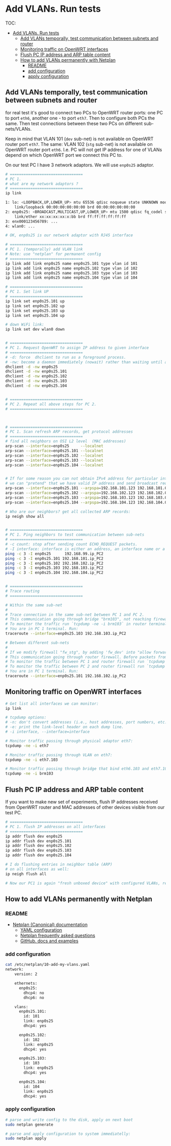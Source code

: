 # Add VLANs. Run tests

TOC:

- [Add VLANs. Run tests](#add-vlans-run-tests)
  - [Add VLANs temporally, test communication between subnets and router](#add-vlans-temporally-test-communication-between-subnets-and-router)
  - [Monitoring traffic on OpenWRT interfaces](#monitoring-traffic-on-openwrt-interfaces)
  - [Flush PC IP address and ARP table content](#flush-pc-ip-address-and-arp-table-content)
  - [How to add VLANs permanently with Netplan](#how-to-add-vlans-permanently-with-netplan)
    - [README](#readme)
    - [add configuration](#add-configuration)
    - [apply configuration](#apply-configuration)

## Add VLANs temporally, test communication between subnets and router

for real test it's good to connect two PCs to OpenWRT router ports: one PC to port `eth6`, another one - to port `eth7`. Then to configure both PCs the same. Then test connections between these two PCs on different sub-nets/VLANs.

Keep in mind that VLAN 101 (`dev` sub-net) is not available on OpenWRT router port `eth7`. The same: VLAN 102 (`stg` sub-net) is not available on OpenWRT router port `eth6`. I.e. PC will not get IP address for one of VLANs depend on which OpenWRT port we connect this PC to.

On our test PC I have 3 network adaptors. We will use `enp0s25` adaptor.

```bash
# ================================
# PC 1.  
# what are my network adaptors ?
# ================================
ip link

1: lo: <LOOPBACK,UP,LOWER_UP> mtu 65536 qdisc noqueue state UNKNOWN mode DEFAULT group default qlen 1000
    link/loopback 00:00:00:00:00:00 brd 00:00:00:00:00:00
2: enp0s25: <BROADCAST,MULTICAST,UP,LOWER_UP> mtu 1500 qdisc fq_codel state UP mode DEFAULT group default qlen 1000
    link/ether xx:xx:xx:xx:x:bb brd ff:ff:ff:ff:ff:ff
3: enx000123456789: ...
4: wlan0: ...

# OK, enp0s25 is our network adaptor with RJ45 interface

# ================================
# PC 1. (temporally) add VLAN link 
# Note: use "netplan" for permanent config
# ================================
ip link add link enp0s25 name enp0s25.101 type vlan id 101
ip link add link enp0s25 name enp0s25.102 type vlan id 102
ip link add link enp0s25 name enp0s25.103 type vlan id 103
ip link add link enp0s25 name enp0s25.104 type vlan id 104

# ================================
# PC 1. Set link UP
# ================================
ip link set enp0s25.101 up
ip link set enp0s25.102 up
ip link set enp0s25.103 up
ip link set enp0s25.104 up

# down WiFi link:
ip link set dev wlan0 down


# ================================
# PC 1. Request OpenWRT to assign IP address to given interface
# ================================
# -d: force  dhclient to run as a foreground process.
# -nw: become a daemon immediately (nowait) rather than waiting until an IP address has been acquired.
dhclient -d -nw enp0s25
dhclient -d -nw enp0s25.101
dhclient -d -nw enp0s25.102
dhclient -d -nw enp0s25.103
dhclient -d -nw enp0s25.104


# ================================
# PC 2. Repeat all above steps for PC 2.
# ================================



# ================================
# PC 1. Scan refresh ARP records, get protocol addresses
# ================================
# find all neighbors on OSI L2 level  (MAC addresses)
arp-scan --interface=enp0s25     --localnet
arp-scan --interface=enp0s25.101 --localnet
arp-scan --interface=enp0s25.102 --localnet
arp-scan --interface=enp0s25.103 --localnet
arp-scan --interface=enp0s25.104 --localnet


# If for some reason you can not obtain IPv4 address for particular interface
# we can "pretend" that we have valid IP address and send broadcast requests:
arp-scan --interface=enp0s25.101 --arpspa=192.168.101.123 192.168.101.0/24
arp-scan --interface=enp0s25.102 --arpspa=192.168.102.123 192.168.102.0/24
arp-scan --interface=enp0s25.103 --arpspa=192.168.103.123 192.168.103.0/24
arp-scan --interface=enp0s25.104 --arpspa=192.168.104.123 192.168.104.0/24

# Who are our neighbors? get all collected ARP records:
ip neigh show all


# ================================
# PC 1. Ping neighbors to test communication between sub-nets
# ================================
# -c count: stop after sending count ECHO_REQUEST packets.
# -I interface: interface is either an address, an interface name or a VRF name.
ping -c 3 -I enp0s25      192.168.99.ip_PC2
ping -c 3 -I enp0s25.101 192.168.101.ip_PC2
ping -c 3 -I enp0s25.102 192.168.102.ip_PC2
ping -c 3 -I enp0s25.103 192.168.103.ip_PC2
ping -c 3 -I enp0s25.104 192.168.104.ip_PC2


# ================================
# Trace routing
# ================================

# Within the same sub-net
#
# Trace connection in the same sub-net between PC 1 and PC 2.
# This communication going through bridge "brm103", not reaching firewall.
# To monitor the traffic run `tcpdump -ne -i brm103` in router terminal.
# You are in PC 1 terminal. Run:
traceroute --interface=enp0s25.103 192.168.103.ip_PC2

# Between different sub-nets
#
# If we modify firewall "fw_stg", by adding 'fw_dev' into "allow forward from zones", then we can call PC 2 IP 192.168.102.ip_PC2 from interface enp0s25.101 on PC 1
# This communication going through router firewall. Before packets from VLANs 101 and 102 reach firewall, they are isolated from each other.
# To monitor the traffic between PC 1 and router firewall run `tcpdump -ne -i brr101` in router terminal.
# To monitor the traffic between PC 2 and router firewall run `tcpdump -ne -i brl102` in router terminal.
# You are in PC 1 terminal. Run:
traceroute --interface=enp0s25.101 192.168.102.ip_PC2
```


## Monitoring traffic on OpenWRT interfaces

```bash
# Get list all interfaces we can monitor:
ip link

# tcpdump options:
# -n: don't convert addresses (i.e., host addresses, port numbers, etc.) to names.
# -e: print the link-level header on each dump line.
# -i interface, --interface=interface

# Monitor traffic passing through physical adaptor eth7:
tcpdump -ne -i eth7

# Monitor traffic passing through VLAN on eth7:
tcpdump -ne -i eth7.103

# Monitor traffic passing through bridge that bind eth6.103 and eth7.103
tcpdump -ne -i brm103

```

## Flush PC IP address and ARP table content

If you want to make new set of experiments, flush IP addresses received from OpenWRT router and MAC addresses of other devices visible from our test PC.

```bash
# ================================
# PC 1. flush IP addresses on all interfaces
# ================================
ip addr flush dev enp0s25
ip addr flush dev enp0s25.101
ip addr flush dev enp0s25.102
ip addr flush dev enp0s25.103
ip addr flush dev enp0s25.104

# I do flushing entries in neighbor table (ARP) 
# on all interfaces as well:
ip neigh flush all

# Now our PC1 is again "fresh unboxed device" with configured VLANs, ready for testing our network
```


## How to add VLANs permanently with Netplan

### README

- [Netplan (Canonical) documentation](https://netplan.readthedocs.io/en/latest/)
  - [YAML configuration](https://netplan.readthedocs.io/en/latest/netplan-yaml/)
  - [Netplan frequently asked questions](https://netplan.io/faq)
  - [GitHub. docs and examples](https://github.com/canonical/netplan/tree/main/examples)

### add configuration

```bash
cat /etc/netplan/10-add-my-vlans.yaml 
network:
    version: 2

    ethernets:
      enp0s25:
        dhcp4: no
        dhcp6: no

    vlans:
      enp0s25.101:
        id: 101
        link: enp0s25
        dhcp4: yes

      enp0s25.102:
        id: 102
        link: enp0s25
        dhcp4: yes

      enp0s25.103:
        id: 103
        link: enp0s25
        dhcp4: yes

      enp0s25.104:
        id: 104
        link: enp0s25
        dhcp4: yes


```

### apply configuration

```bash
# parse and write config to the disk, apply on next boot
sudo netplan generate

# parse and apply configuration to system immediatelly:
sudo netplan apply
```